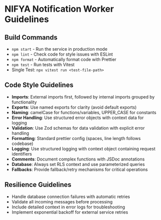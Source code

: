 # NIFYA Notification Worker Guidelines

## Build Commands
- `npm start` - Run the service in production mode
- `npm lint` - Check code for style issues with ESLint
- `npm format` - Automatically format code with Prettier
- `npm test` - Run tests with Vitest
- Single Test: `npx vitest run <test-file-path>`

## Code Style Guidelines
- **Imports**: External imports first, followed by internal imports grouped by functionality
- **Exports**: Use named exports for clarity (avoid default exports)
- **Naming**: camelCase for functions/variables, UPPER_CASE for constants
- **Error Handling**: Use structured error objects with context data for logging
- **Validation**: Use Zod schemas for data validation with explicit error handling
- **Formatting**: Standard prettier config (spaces, line length follows codebase)
- **Logging**: Use structured logging with context object containing request identifiers
- **Comments**: Document complex functions with JSDoc annotations
- **Database**: Always set RLS context and use parameterized queries
- **Fallbacks**: Provide fallback/retry mechanisms for critical operations

## Resilience Guidelines
- Handle database connection failures with automatic retries
- Validate all incoming messages before processing
- Include detailed context in error logs for troubleshooting
- Implement exponential backoff for external service retries